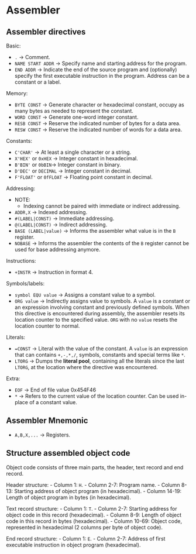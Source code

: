 # Assembler

## Assembler directives

Basic:
- `.` -> Comment.
- `NAME START ADDR` -> Specify name and starting address for the program.
- `END ADDR` -> Indicate the end of the source program and (optionally) specify the first executable instruction in the program. Address can be a constant or a label.

Memory:
- `BYTE CONST` -> Generate character or hexadecimal constant, occupy as many bytes as needed to represent the constant.
- `WORD CONST` -> Generate one-word integer constant.
- `RESB CONST` -> Reserve the indicated number of bytes for a data area.
- `RESW CONST` -> Reserve the indicated number of words for a data area.

Constants:
- `C'CHAR'` -> At least a single character or a string.
- `X'HEX'` or `0xHEX` -> Integer constant in hexadecimal.
- `B'BIN'` or `0bBIN`-> Integer constant in binary.
- `D'DEC'` or `DECIMAL` -> Integer constant in decimal.
- `F'FLOAT'` or `0fFLOAT` -> Floating point constant in decimal.

Addressing:
- NOTE: 
    - Indexing cannot be paired with immediate or indirect addressing.
- `ADDR,X` -> Indexed addressing.
- `#(LABEL|CONST)` -> Immediate addressing.
- `@(LABEL|CONST)` -> Indirect addressing.
- `BASE (LABEL|value)` -> Informs the assembler what value is in the `B` register.
- `NOBASE` -> Informs the assembler the contents of the `B` register cannot be used for base addressing anymore.

Instructions:
- `+INSTR` -> Instruction in format 4.

Symbols/labels:
- `symbol EQU value` -> Assigns a constant value to a symbol.
- `ORG value` -> Indirectly assigns value to symbols. A `value` is a constant or an expression involving constant and previously defined symbols. When this directive is encountered during assembly, the assembler resets its location counter to the specified value. `ORG` with no `value` resets the location counter to normal.

Literals:
- `=CONST` -> Literal with the value of the constant. A `value` is an expression that can contains `+,-,*,/`, symbols, constants and special terms like `*`.
- `LTORG` -> Dumps the **literal pool**, containing all the literals since the last `LTORG`, at the location where the directive was encountered.

Extra:
- `EOF` -> End of file value 0x454F46
- `*` -> Refers to the current value of the location counter. Can be used in-place of a constant value.

## Assembler Mnemonic

- `A,B,X,...` -> Registers.

## Structure assembled object code

Object code consists of three main parts, the header, text record and end record.

Header structure:
    - Column 1: `H`.
    - Column 2-7: Program name.
    - Column 8-13: Starting address of object program (in hexadecimal).
    - Column 14-19: Length of object program in bytes (in hexadecimal).

Text record structure:
    - Column 1: `T`.
    - Column 2-7: Starting address for object code in this record (hexadecimal).
    - Column 8-9: Length of object code in this record in bytes (hexadecimal).
    - Column 10-69: Object code, represented in hexadecimal (2 columns per byte of object code).

End record structure:
    - Column 1: `E`.
    - Column 2-7: Address of first executable instruction in object program (hexadecimal).
